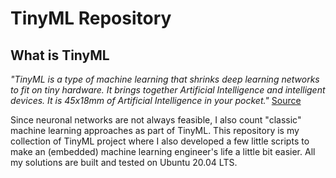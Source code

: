# **TinyML Repository**

## **What is TinyML**
*"TinyML is a type of machine learning that shrinks deep learning networks to fit on tiny hardware. It brings together Artificial Intelligence and intelligent devices. It is 45x18mm of Artificial Intelligence in your pocket."* [Source](https://www.plugandplaytechcenter.com/resources/tinyml-making-smart-devices-tinier-ever/)

Since neuronal networks are not always feasible, I also count "classic" machine learning approaches as part of TinyML. This repository is my collection of TinyML project where I also developed a few little scripts to make an (embedded) machine learning engineer's life a little bit easier. All my solutions are built and tested on Ubuntu 20.04 LTS.
